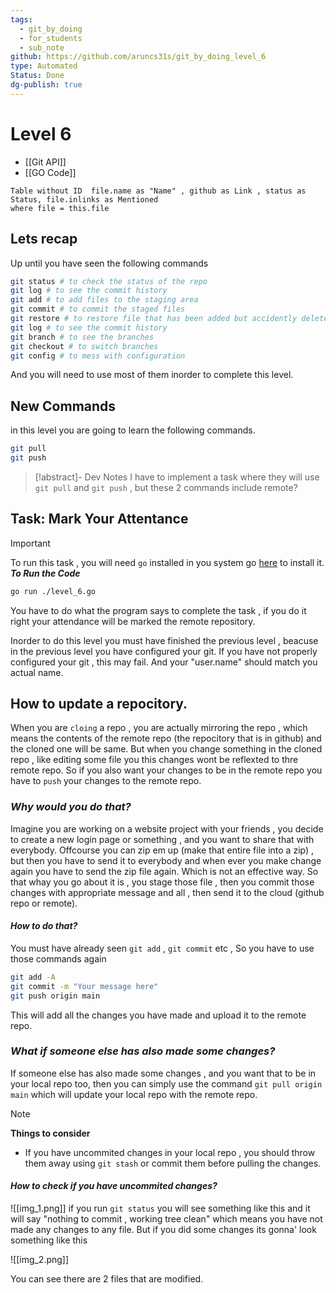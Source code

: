 ```yaml
---
tags:
  - git_by_doing
  - for_students
  - sub_note
github: https://github.com/aruncs31s/git_by_doing_level_6
type: Automated
Status: Done
dg-publish: true
---
```

# Level 6
- [[Git API]]
- [[GO Code]]
```dataview
Table without ID  file.name as "Name" , github as Link , status as Status, file.inlinks as Mentioned
where file = this.file
```

## Lets recap 
Up until you have seen the following commands 
```bash
git status # to check the status of the repo 
git log # to see the commit history
git add # to add files to the staging area
git commit # to commit the staged files
git restore # to restore file that has been added but accidently deleted.
git log # to see the commit history
git branch # to see the branches
git checkout # to switch branches
git config # to mess with configuration
```
And you will need to use most of them inorder to complete this level. 

## New Commands
in this level you are going to learn the following commands. 
```bash
git pull 
git push 
```

> [!abstract]- Dev Notes
> I have to implement a task where they will use `git pull` and `git push` , but these 2 commands include remote? 

## Task: Mark Your Attentance

>[!IMPORTANT]
> To run this task , you will need `go` installed in you system go [here](https://go.dev/doc/install) to install it. 
> ***To Run the Code***
> ```bash
> go run ./level_6.go
> ```
> You have to do what the program says to complete the task , if you do it right your attendance will be marked the remote repository.

Inorder to do this level you must have finished the previous level , beacuse in the previous level you have configured your git. If you have not properly configured your git , this may fail. And your "user.name" should match you actual name.

## How to update a repocitory. 

When you are `cloing` a repo , you are actually mirroring the repo , which means the contents of the remote repo (the repocitory that is in github) and the cloned one will be same. But when you change something in the cloned repo , like editing some file you this changes wont be reflexted to thre remote repo. So if you also want your changes to be in the remote repo you have to `push` your changes to the remote repo.

### *Why would you do that?* 
Imagine you are working on a website project with your friends , you decide to create a new login page or something , and you want to share that with everybody. Offcourse you can zip em up (make that entire file into a zip)  , but then you have to send it to everybody and when ever you make change again you have to send the zip file again. Which is not an effective way. So that whay you go about it is , you stage those file , then you commit those changes with appropriate message and all , then send it to the cloud (github repo or remote). 

#### *How to do that?*
You must have already seen `git add` , `git commit` etc , So you have to use those commands again 

```bash
git add -A
git commit -m "Your message here"
git push origin main 
```
This will add all the changes you have made and upload it to the remote repo. 

### *What if someone else has also made some changes?*
If someone else has also made some changes , and you want that to be in your local repo too, then you can simply use the command `git pull origin main` which will update your local repo with the remote repo.
>[!NOTE]
> **Things to consider**
> - If you have uncommited changes in your local repo , you should throw them away using `git stash` or commit them before pulling the changes.

#### *How to check if you have uncommited changes?*
![[img_1.png]]
if you run `git status` you will see something like this and it will say "nothing to commit , working tree clean" which means you have not made any changes to any file. But if you did some changes its gonna' look something like this 

![[img_2.png]]

You can see there are 2 files that are modified.
